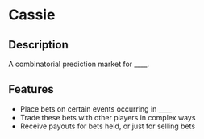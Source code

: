 # Cassie
## Description
A combinatorial prediction market for \_\_\_\_.

## Features
- Place bets on certain events occurring in \_\_\_\_
- Trade these bets with other players in complex ways
- Receive payouts for bets held, or just for selling bets
